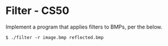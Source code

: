 # Filter - CS50

Implement a program that applies filters to BMPs, per the below.
```
$ ./filter -r image.bmp reflected.bmp
```

